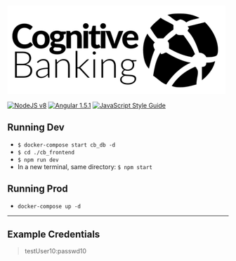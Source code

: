 ![test image size](https://raw.githubusercontent.com/trahloff/Fallstudie/master/logoBlack_small4.png)


[![NodeJS v8](https://img.shields.io/badge/node-8.0.0-blue.svg)](https://nodejs.org/en/)
[![Angular 1.5.1](https://img.shields.io/badge/angular-1.5.1-blue.svg)](https://angularjs.org/)
[![JavaScript Style Guide](https://img.shields.io/badge/code_style-standard-brightgreen.svg)](https://standardjs.com)


## Running Dev

- `$ docker-compose start cb_db -d`
- `$ cd ./cb_frontend`
- `$ npm run dev`
- In a new terminal, same directory: `$ npm start`

## Running Prod

- `docker-compose up -d`

---

## Example Credentials

> testUser10:passwd10
